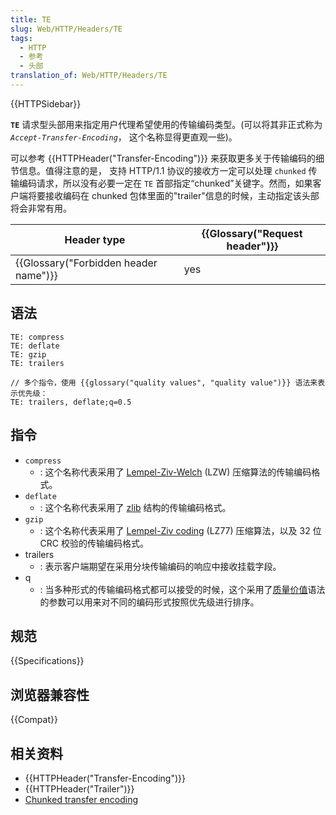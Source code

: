 ```yaml
---
title: TE
slug: Web/HTTP/Headers/TE
tags:
  - HTTP
  - 参考
  - 头部
translation_of: Web/HTTP/Headers/TE
---
```

{{HTTPSidebar}}

**`TE`** 请求型头部用来指定用户代理希望使用的传输编码类型。(可以将其非正式称为 _`Accept-Transfer-Encoding`_， 这个名称显得更直观一些)。

可以参考 {{HTTPHeader("Transfer-Encoding")}} 来获取更多关于传输编码的细节信息。值得注意的是， 支持 HTTP/1.1 协议的接收方一定可以处理 `chunked` 传输编码请求，所以没有必要一定在 `TE` 首部指定“chunked”关键字。然而，如果客户端将要接收编码在 chunked 包体里面的"trailer"信息的时候，主动指定该头部将会非常有用。

| Header type                                      | {{Glossary("Request header")}} |
| ------------------------------------------------ | ---------------------------------------- |
| {{Glossary("Forbidden header name")}} | yes                                      |

## 语法

```plain
TE: compress
TE: deflate
TE: gzip
TE: trailers

// 多个指令，使用 {{glossary("quality values", "quality value")}} 语法来表示优先级：
TE: trailers, deflate;q=0.5
```

## 指令

- `compress`
  - : 这个名称代表采用了 [Lempel-Ziv-Welch](http://en.wikipedia.org/wiki/LZW) (LZW) 压缩算法的传输编码格式。
- `deflate`
  - : 这个名称代表采用了 [zlib](http://en.wikipedia.org/wiki/Zlib) 结构的传输编码格式。
- `gzip`
  - : 这个名称代表采用了 [Lempel-Ziv coding](http://en.wikipedia.org/wiki/LZ77_and_LZ78#LZ77) (LZ77) 压缩算法，以及 32 位 CRC 校验的传输编码格式。
- trailers
  - : 表示客户端期望在采用分块传输编码的响应中接收挂载字段。
- q
  - : 当多种形式的传输编码格式都可以接受的时候，这个采用了[质量价值](/zh-CN/docs/Glossary/Quality_values)语法的参数可以用来对不同的编码形式按照优先级进行排序。

## 规范

{{Specifications}}

## 浏览器兼容性

{{Compat}}

## 相关资料

- {{HTTPHeader("Transfer-Encoding")}}
- {{HTTPHeader("Trailer")}}
- [Chunked transfer encoding](https://en.wikipedia.org/wiki/Chunked_transfer_encoding)
